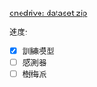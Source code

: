 

[onedrive: dataset.zip](https://mailntustedutw-my.sharepoint.com/:u:/g/personal/m11302149_ms_ntust_edu_tw/EfZQ-C9V2OtKimnZyOcvN5cBvtcC80q1IKAnhi70CwF5Fw?e=RnapAZ)

進度:

* [X] 訓練模型
* [ ] 感測器
* [ ] 樹梅派
